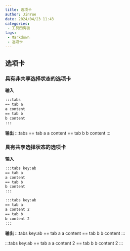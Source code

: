 ```yaml
---
title: 选项卡
author: JinYue
date: 2024/04/23 11:43
categories:
 - 工具四海谈
tags:
 - Markdown
 - 选项卡
---
```


## 选项卡

### 具有非共享选择状态的选项卡

**输入**

```markdown
:::tabs
== tab a
a content
== tab b
b content
:::
```

**输出**
:::tabs
== tab a
a content
== tab b
b content
:::

### 具有共享选择状态的选项卡

**输入**

```markdown
:::tabs key:ab
== tab a
a content
== tab b
b content
:::

:::tabs key:ab
== tab a
a content 2
== tab b
b content 2
:::

```

**输出**
:::tabs key:ab
== tab a
a content
== tab b
b content
:::

:::tabs key:ab
== tab a
a content 2
== tab b
b content 2
:::
